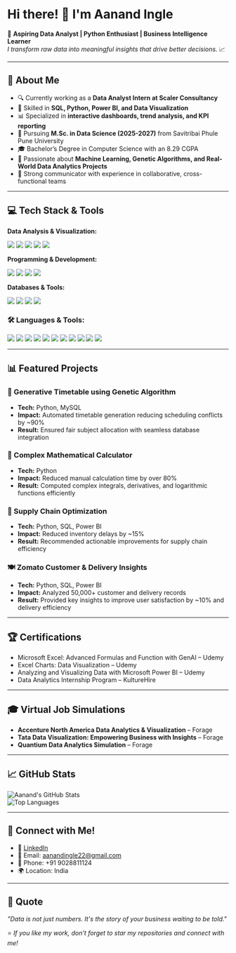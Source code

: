 # Hi there! 👋 I'm Aanand Ingle

🚀 **Aspiring Data Analyst | Python Enthusiast | Business Intelligence Learner**  
*I transform raw data into meaningful insights that drive better decisions.* 📈

---

## 🎯 About Me
- 🔍 Currently working as a **Data Analyst Intern at Scaler Consultancy**
- 💼 Skilled in **SQL, Python, Power BI, and Data Visualization**
- 📊 Specialized in **interactive dashboards, trend analysis, and KPI reporting**
- 🏫 Pursuing **M.Sc. in Data Science (2025-2027)** from Savitribai Phule Pune University
- 🎓 Bachelor’s Degree in Computer Science with an 8.29 CGPA
- 🌱 Passionate about **Machine Learning, Genetic Algorithms, and Real-World Data Analytics Projects**
- 🧩 Strong communicator with experience in collaborative, cross-functional teams

---

## 💻 Tech Stack & Tools

**Data Analysis & Visualization:**  
<p align="left">
  <img src="https://img.shields.io/badge/Python-3776AB?style=for-the-badge&logo=python&logoColor=white" />
  <img src="https://img.shields.io/badge/SQL-336791?style=for-the-badge&logo=postgresql&logoColor=white" />
  <img src="https://img.shields.io/badge/Power%20BI-F2C811?style=for-the-badge&logo=powerbi&logoColor=black" />
  <img src="https://img.shields.io/badge/Excel-217346?style=for-the-badge&logo=microsoft-excel&logoColor=white" />
  <img src="https://img.shields.io/badge/R-276DC3?style=for-the-badge&logo=r&logoColor=white" />
</p>


**Programming & Development:**  
<p align="left">
  <img src="https://img.shields.io/badge/Pandas-150458?style=for-the-badge&logo=pandas&logoColor=white" />
  <img src="https://img.shields.io/badge/Numpy-013243?style=for-the-badge&logo=numpy&logoColor=white" />
  <img src="https://img.shields.io/badge/Matplotlib-11557C?style=for-the-badge&logo=matplotlib&logoColor=white" />
  <img src="https://img.shields.io/badge/Seaborn-4B8BBE?style=for-the-badge&logo=python&logoColor=white" />
</p>


**Databases & Tools:**  
<p align="left">
  <img src="https://img.shields.io/badge/PostgreSQL-4169E1?style=for-the-badge&logo=postgresql&logoColor=white" />
  <img src="https://img.shields.io/badge/MySQL-4479A1?style=for-the-badge&logo=mysql&logoColor=white" />
  <img src="https://img.shields.io/badge/Anaconda-42B029?style=for-the-badge&logo=anaconda&logoColor=white" />
  <img src="https://img.shields.io/badge/Cisco%20Packet%20Tracer-1BA0D7?style=for-the-badge&logo=cisco&logoColor=white" />
</p>

### 🛠️ Languages & Tools:
<p align="left">
  <img src="https://img.shields.io/badge/Python-3776AB?style=for-the-badge&logo=python&logoColor=white" />
  <img src="https://img.shields.io/badge/SQL-336791?style=for-the-badge&logo=postgresql&logoColor=white" />
  <img src="https://img.shields.io/badge/R-276DC3?style=for-the-badge&logo=r&logoColor=white" />
  <img src="https://img.shields.io/badge/Power%20BI-F2C811?style=for-the-badge&logo=powerbi&logoColor=black" />
  <img src="https://img.shields.io/badge/PostgreSQL-4169E1?style=for-the-badge&logo=postgresql&logoColor=white" />
  <img src="https://img.shields.io/badge/MySQL-4479A1?style=for-the-badge&logo=mysql&logoColor=white" />
  <img src="https://img.shields.io/badge/Excel-217346?style=for-the-badge&logo=microsoft-excel&logoColor=white" />
  <img src="https://img.shields.io/badge/Anaconda-42B029?style=for-the-badge&logo=anaconda&logoColor=white" />
  <img src="https://img.shields.io/badge/Seaborn-4B8BBE?style=for-the-badge&logo=python&logoColor=white" />
  <img src="https://img.shields.io/badge/Pandas-150458?style=for-the-badge&logo=pandas&logoColor=white" />
  <img src="https://img.shields.io/badge/Numpy-013243?style=for-the-badge&logo=numpy&logoColor=white" />
</p>

---

## 📊 Featured Projects

### 📅 Generative Timetable using Genetic Algorithm
- **Tech:** Python, MySQL  
- **Impact:** Automated timetable generation reducing scheduling conflicts by ~90%  
- **Result:** Ensured fair subject allocation with seamless database integration

### 🔢 Complex Mathematical Calculator
- **Tech:** Python  
- **Impact:** Reduced manual calculation time by over 80%  
- **Result:** Computed complex integrals, derivatives, and logarithmic functions efficiently

### 🚚 Supply Chain Optimization
- **Tech:** Python, SQL, Power BI  
- **Impact:** Reduced inventory delays by ~15%  
- **Result:** Recommended actionable improvements for supply chain efficiency

### 🍽️ Zomato Customer & Delivery Insights
- **Tech:** Python, SQL, Power BI  
- **Impact:** Analyzed 50,000+ customer and delivery records  
- **Result:** Provided key insights to improve user satisfaction by ~10% and delivery efficiency

---

## 🏆 Certifications
- Microsoft Excel: Advanced Formulas and Function with GenAI – Udemy  
- Excel Charts: Data Visualization – Udemy  
- Analyzing and Visualizing Data with Microsoft Power BI – Udemy  
- Data Analytics Internship Program – KultureHire  

---

## 🎓 Virtual Job Simulations
- **Accenture North America Data Analytics & Visualization** – Forage  
- **Tata Data Visualization: Empowering Business with Insights** – Forage  
- **Quantium Data Analytics Simulation** – Forage  

---

## 📈 GitHub Stats

![Aanand's GitHub Stats](https://github-readme-stats.vercel.app/api?username=Aanand2204&show_icons=true&theme=radical)  
![Top Languages](https://github-readme-stats.vercel.app/api/top-langs/?username=Aanand2204&layout=compact&theme=radical)

---

## 🤝 Connect with Me!
- 💼 [LinkedIn](https://www.linkedin.com/in/aanand-ingle)
- 📧 Email: aanandingle22@gmail.com
- 📱 Phone: +91 9028811124
- 🌍 Location: India

---

## 💭 Quote
*"Data is not just numbers. It's the story of your business waiting to be told."*  

⭐️ *If you like my work, don’t forget to star my repositories and connect with me!*
